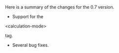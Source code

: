 Here is a summary of the changes for the 0.7 version.

  * Support for the 

&lt;calculation-mode&gt;

 tag.

  * Several bug fixes.
